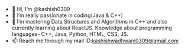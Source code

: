 - 👋 Hi, I’m @kashish0309
- 👀 I’m really passionate in coding(Java & C++)
- 🌱 I’m mastering Data Structures and Algorithms in C++
      and also currently learning about ReactJS.
      Knowledge about programming languages- C++, Java, Python, HTML, CSS, JS.
- 📫 Reach me through my mail ID:kashishwadhwani0309@gmail.com

<!---
kashish0309/kashish0309 is a ✨ special ✨ repository because its `README.md` (this file) appears on your GitHub profile.
You can click the Preview link to take a look at your changes.
--->
